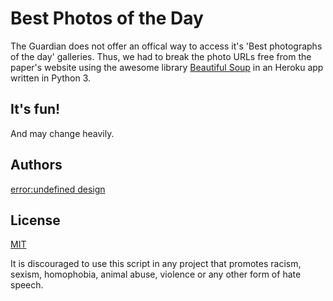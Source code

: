 # Best Photos of the Day

The Guardian does not offer an offical way to access it's 'Best photographs of the day' galleries. Thus, we had to break the photo URLs free from the paper's website using the awesome library [Beautiful Soup](https://www.crummy.com/software/BeautifulSoup) in an Heroku app written in Python 3.

## It's fun!

And may change heavily.

## Authors

[error:undefined design](http://error-undefined.de/)

## License

[MIT](https://opensource.org/licenses/MIT)

It is discouraged to use this script in any project that promotes racism, sexism, homophobia, animal abuse, violence or any other form of hate speech.